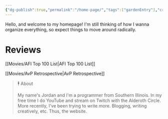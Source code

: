 ```yaml
---
{"dg-publish":true,"permalink":"/home-page/","tags":["gardenEntry"],"created":"2023-11-28T10:06:57.822-06:00","updated":"2023-12-01T16:40:11.814-06:00"}
---
```



Hello, and welcome to my homepage! I'm still thinking of how I wanna organize everything, so expect things to move around radically.

# Reviews

[[Movies/AFI Top 100 List\|AFI Top 100 List]]

[[Movies/AvP Retrospective\|AvP Retrospective]]

> 🕴 About
>
> My name's Jordan and I'm a programmer from Southern Illinois. In my free time I do YouTube and stream on Twitch with the Alderoth Circle. More recently, I've been trying to write more. Blogging, writing creatively, etc. Thus, the website.
